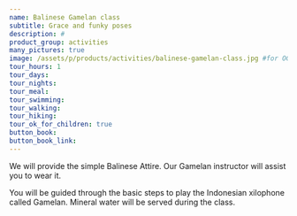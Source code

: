```yaml
---
name: Balinese Gamelan class
subtitle: Grace and funky poses
description: #
product_group: activities
many_pictures: true
image: /assets/p/products/activities/balinese-gamelan-class.jpg #for OG and twitter cards
tour_hours: 1
tour_days:
tour_nights:
tour_meal:
tour_swimming:
tour_walking:
tour_hiking:
tour_ok_for_children: true
button_book:
button_book_link:
---
```


We will provide the simple Balinese Attire. Our Gamelan instructor will assist you to wear it.

You will be guided through the basic steps to play the Indonesian xilophone called Gamelan. Mineral water will be served during the class.
